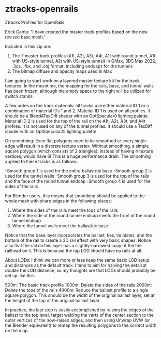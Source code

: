 # ztracks-openrails
Ztracks Profiles for OpenRails

Erick Cantu: "I have created the master track profiles based on the new revised base mesh."

Included in this zip are:

1. The 7 master track profiles (A1t, A2t, A3t, A4t, A1t with round tunnel, A1t with US-style tunnel, A2t with US-style tunnel) in GMax, 3DS Max 2022, .3ds, .fbx, and .obj format, including endcaps for the tunnels
2. The bitmap diffuse and opacity maps used in Max

I am going to start work on a layered master texture kit for the track textures. In the meantime, the mapping for the rails, base, and tunnel walls has been frozen, although the empty space to the right will be utilized for switch stands.

A few notes on the track materials: all tracks use either material ID 1 or a combination of material IDs 1 and 2. Material ID 1 is used on all profiles. It should be a BlendATexDiff shader with an OptSpecular0 lighting palette. Material ID 2 is used for the top of the rail on the A1t, A2t, A3t, and A4t profiles. It is not used on any of the tunnel profiles. It should use a TexDiff shader with an OptSpecular25 lighting palette.

On smoothing: Even flat polygons need to be smoothed or every single edge will result in a discrete texture vertex. Without smoothing, a simple square polygon (which consists of 2 triangles), instead of having 4 texture vertices, would have 6! This is a huge performance drain. The smoothing applied to these tracks is as follows:

-Smooth group 1 is used for the entire ballast/tie base
-Smooth group 2 is used for the tunnel walls
-Smooth group 3 is used for the top of the rails and the face of the round tunnel endcap
-Smooth group 4 is used for the sides of the rails

For Blender users, this means that smoothing should be applied to the whole mesh with sharp edges in the following places:

1. Where the sides of the rails meet the tops of the rails
2. Where the side of the round tunnel endcap meets the front of the round tunnel endcap
3. Where the tunnel walls meet the ballast/tie base

Notice that the base layer incorporates the ballast, ties, tie plates, and the bottom of the rail to create a 3D rail effect with very basic shapes. Notice also that the rail on this layer has a slightly-narrowed copy of the the railhead on it. This is because the top LOD should have no rails at all.

About LODs: I think we can more or less keep the same basic LOD setup and distances as the default track. I tend to aim for halving the detail at double the LOD distance, so my thoughts are that LODs should probably be set up like this:

500m: The basic track profile
1000m: Delete the sides of the rails
2000m: Delete the tops of the rails
4000m: Reduce the ballast profile to a single square polygon. This should be the width of the original ballast layer, set at the height of the top of the original ballast layer

In practice, the last step is easily accomplished by raising the edges of the ballast to the top level, target welding the verts of the center section to the outer vertices of the now-raised edges, and then using Unwrap UVW (or the Blender equivalent) to remap the resulting polygons to the correct width on the map
